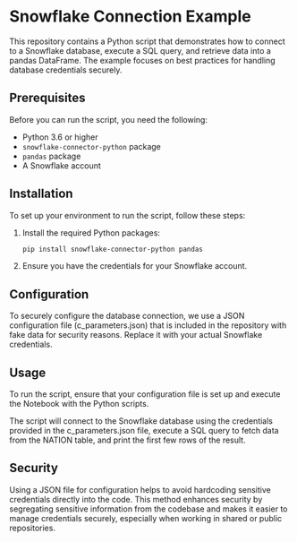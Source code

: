 # Snowflake Connection Example

This repository contains a Python script that demonstrates how to connect to a Snowflake database, execute a SQL query, and retrieve data into a pandas DataFrame. The example focuses on best practices for handling database credentials securely.

## Prerequisites

Before you can run the script, you need the following:
- Python 3.6 or higher
- `snowflake-connector-python` package
- `pandas` package
- A Snowflake account

## Installation

To set up your environment to run the script, follow these steps:

1. Install the required Python packages:
   ```bash
   pip install snowflake-connector-python pandas
   
2. Ensure you have the credentials for your Snowflake account.

## Configuration

To securely configure the database connection, we use a JSON configuration file (c_parameters.json) that is included in the repository with fake data for security reasons. Replace it with your actual Snowflake credentials.

## Usage

To run the script, ensure that your configuration file is set up and execute the Notebook with the Python scripts.

The script will connect to the Snowflake database using the credentials provided in the c_parameters.json file, execute a SQL query to fetch data from the NATION table, and print the first few rows of the result.

## Security

Using a JSON file for configuration helps to avoid hardcoding sensitive credentials directly into the code. This method enhances security by segregating sensitive information from the codebase and makes it easier to manage credentials securely, especially when working in shared or public repositories.


